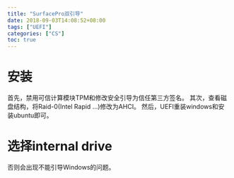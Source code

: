 ```yaml
---
title: "SurfacePro双引导"
date: 2018-09-03T14:08:52+08:00
tags: ["UEFI"]
categories: ["CS"]
toc: true
---
```


# 安装
首先，禁用可信计算模块TPM和修改安全引导为信任第三方签名。
其次，查看磁盘结构，将Raid-0(Intel Rapid ...)修改为AHCI。
然后，UEFI重装windows和安装ubuntu即可。

# 选择internal drive
否则会出现不能引导Windows的问题。
